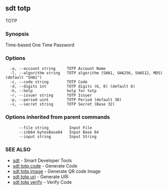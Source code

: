 ## sdt totp

TOTP

### Synopsis

Time-based One Time Password

### Options

```
  -a, --account string     TOTP Account Name
  -l, --algorithm string   TOTP algorithm (SHA1, SHA256, SHA512, MD5) (default "SHA1")
  -c, --code string        TOTP Code
  -d, --digits int         TOTP digits (6, 8) (default 6)
  -h, --help               help for totp
  -r, --issuer string      TOTP Issuer
  -p, --period uint        TOTP Period (default 30)
  -s, --secret string      TOTP Secret (Base 32)
```

### Options inherited from parent commands

```
      --file string         Input File
      --inb64 bytesBase64   Input Base 64
      --input string        Input String
```

### SEE ALSO

* [sdt](sdt.md)	 - Smart Developer Tools
* [sdt totp code](sdt_totp_code.md)	 - Generate Code
* [sdt totp image](sdt_totp_image.md)	 - Generate QR code Image
* [sdt totp uri](sdt_totp_uri.md)	 - Generate URI
* [sdt totp verify](sdt_totp_verify.md)	 - Verify Code

